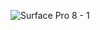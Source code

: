 ![Surface Pro 8 - 1](https://user-images.githubusercontent.com/74500494/210315406-6ca6d3b0-e5bb-4f1b-b60b-a4325b541063.jpg)
